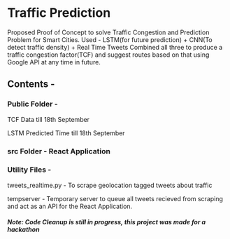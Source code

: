 # Traffic Prediction
Proposed Proof of Concept to solve Traffic Congestion and Prediction Problem for Smart Cities.
Used - 
LSTM(for future prediction) + CNN(To detect traffic density) + Real Time Tweets 
Combined all three to produce a traffic congestion factor(TCF) and suggest routes based on that using Google API at any time in future.

## Contents - 

### Public Folder - 
TCF Data till 18th September

LSTM Predicted Time till 18th September

### src Folder -  React Application

### Utility Files -

tweets_realtime.py - To scrape geolocation tagged tweets about traffic

tempserver - Temporary server to queue all tweets recieved from scraping and act as an API for the React Application.


##### Note: Code Cleanup is still in progress, this project was made for a hackathon
